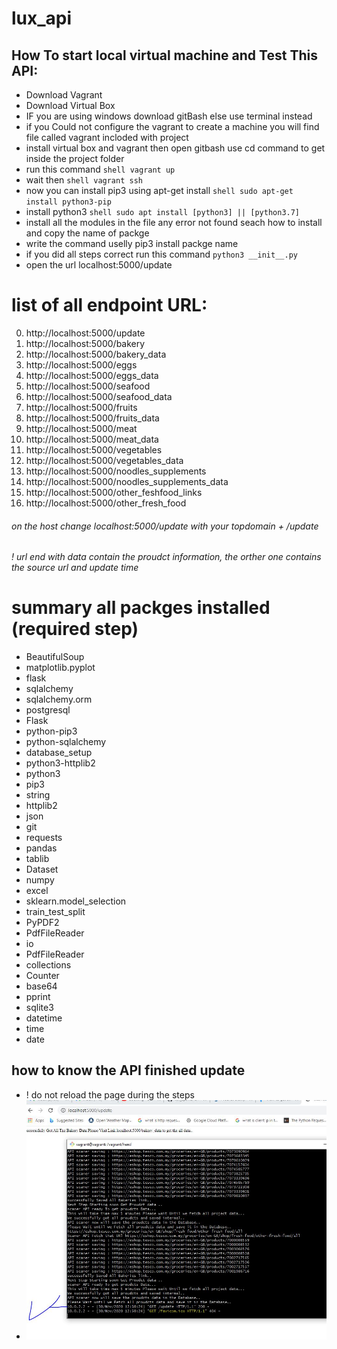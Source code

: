 # lux_api

## How To start local virtual machine and Test This API:
* Download Vagrant
* Download Virtual Box
* IF you are using windows download gitBash else use terminal instead
* if you Could not configure the vagrant to create a machine you will find file called vagrant incloded with project
* install  virtual box and vagrant then open gitbash use cd command to get inside the project folder
* run this command ```shell vagrant up ```
* wait then ```shell vagrant ssh ```
* now you can install pip3 using apt-get install  ```shell sudo apt-get install python3-pip```
* install python3 ```shell sudo apt install [python3] || [python3.7] ```
* install all the modules in the file any error not found seach how to install and copy the name of packge 
* write the command uselly pip3 install packge name
* if you did all steps correct run this command  ``` python3 __init__.py  ```
* open the url localhost:5000/update


# list of all endpoint URL:

0.  http://localhost:5000/update
1.  http://localhost:5000/bakery
2.  http://localhost:5000/bakery_data
3.  http://localhost:5000/eggs
4.  http://localhost:5000/eggs_data
5.  http://localhost:5000/seafood
6.  http://localhost:5000/seafood_data
7.  http://localhost:5000/fruits
8.  http://localhost:5000/fruits_data
9.  http://localhost:5000/meat
10. http://localhost:5000/meat_data
11. http://localhost:5000/vegetables
12. http://localhost:5000/vegetables_data
13. http://localhost:5000/noodles_supplements
14. http://localhost:5000/noodles_supplements_data
15. http://localhost:5000/other_feshfood_links
16. http://localhost:5000/other_fresh_food


###### on the host change localhost:5000/update with your topdomain + /update
###### ! url end with data contain the proudct information, the orther one contains the source url and update time


# summary all packges installed (required step)
* BeautifulSoup
* matplotlib.pyplot
* flask
* sqlalchemy
* sqlalchemy.orm
* postgresql
* Flask
* python-pip3
* python-sqlalchemy
* database_setup
* python3-httplib2
* python3
* pip3
* string
* httplib2
* json
* git
* requests
* pandas
* tablib 
* Dataset 
* numpy 
* excel 
* sklearn.model_selection 
* train_test_split 
* PyPDF2 
* PdfFileReader
* io 
* PdfFileReader 
* collections 
* Counter 
* base64 
* pprint 
* sqlite3
* datetime
* time
* date


## how to know the API finished update

*  ! do not reload the page during the steps
*  <img src='sucess.JPG'>

